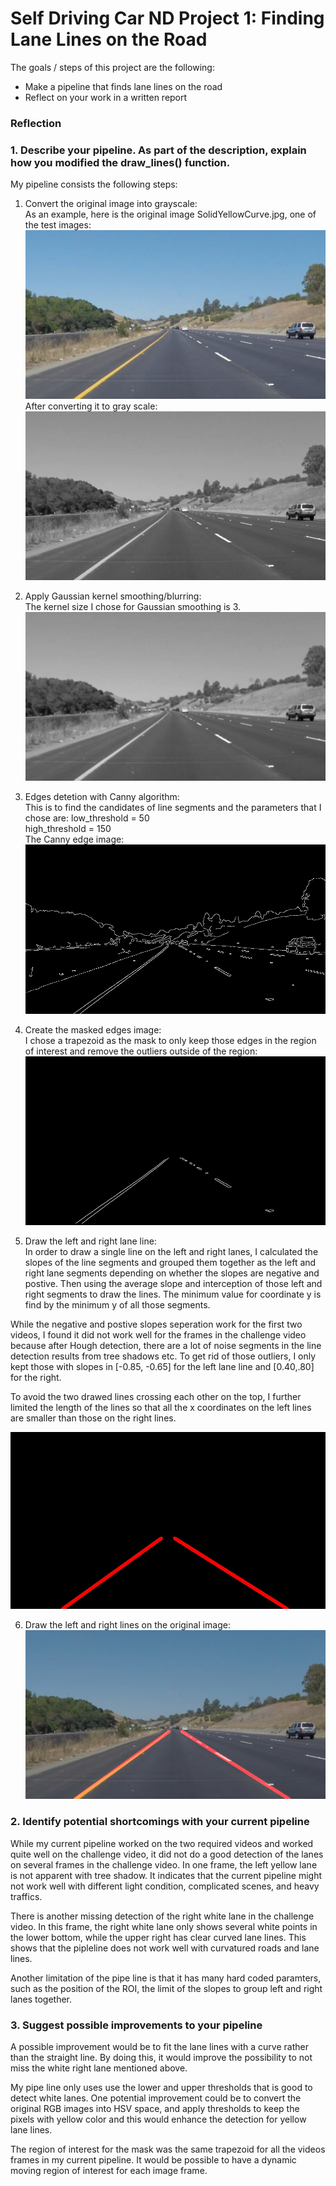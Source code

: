 # **Self Driving Car ND Project 1: Finding Lane Lines on the Road** 

The goals / steps of this project are the following:
* Make a pipeline that finds lane lines on the road
* Reflect on your work in a written report


[//]: # (Image References)
[image_orig]: ./test_images/solidYellowCurve.jpg "Original"
[image_gray]: ./test_images_output/solidYellowCurve_gray.jpg "Grayscale"
[image_gaussian]: ./test_images_output/solidYellowCurve_guassian.jpg "Gausian"
[image_edges]: ./test_images_output/solidYellowCurve_edges.jpg "Canny Edges"
[image_masked_edges]: ./test_images_output/solidYellowCurve_masked_edges.jpg "Masked Edges with ROI"
[image_hough]: ./test_images_output/solidYellowCurve_Houghline.jpg "Hough"
[image_result]: ./test_images_output/solidYellowCurve_result.jpg "Result"

### Reflection

### 1. Describe your pipeline. As part of the description, explain how you modified the draw_lines() function.

My pipeline consists the following steps:

1. Convert the original image into grayscale: <br/> 
As an example, here is the original image SolidYellowCurve.jpg, one of the test images:
![alt text][image_orig]
After converting it to gray scale:
![alt text][image_gray]

2. Apply Gaussian kernel smoothing/blurring: <br/>
The kernel size I chose for Gaussian smoothing is 3. 
![alt text][image_gaussian]

3. Edges detetion with Canny algorithm: <br/>
This is to find the candidates of line segments and the parameters that I chose are:
low_threshold = 50 <br/>
high_threshold = 150 <br/>
The Canny edge image: <br/>
![alt text][image_edges]

4. Create the masked edges image:<br/>
I chose a trapezoid as the mask to only keep those edges in the region of interest and remove the outliers outside of the region: 
![alt text][image_masked_edges]

5. Draw the left and right lane line: <br/>
In order to draw a single line on the left and right lanes, I calculated the slopes of the line segments and grouped them together as the left and right lane segments depending on whether the slopes are negative and postive. Then using the average slope and interception of those left and right segments to draw the lines. The minimum value for coordinate y is find by the minimum y of all those segments.<br/>

While the negative and postive slopes seperation work for the first two videos, I found it did not work well for the frames in the challenge video because after Hough detection, there are a lot of noise segments in the line detection results from tree shadows etc. To get rid of those outliers, I only kept those with slopes in [-0.85, -0.65] for the left lane line and [0.40,.80] for the right. <br/> 

To avoid the two drawed lines crossing each other on the top, I further limited the length of the lines so that all the x coordinates on the left lines are smaller than those on the right lines.

![alt text][image_hough]

6. Draw the left and right lines on the original image:<br/>
![alt text][image_result]

### 2. Identify potential shortcomings with your current pipeline
While my current pipeline worked on the two required videos and worked quite well on the challenge video, it did not do a good detection of the lanes on several frames in the challenge video. In one frame, the left yellow lane is not apparent with tree shadow. It indicates that the current pipeline might not work well with different light condition, complicated scenes, and heavy traffics.<br/>

There is another missing detection of the right white lane in the challenge video. In this frame, the right white lane only shows several white points in the lower bottom, while the upper right has clear curved lane lines. This shows that the pipleline does not work well with curvatured roads and lane lines. <br/>

Another limitation of the pipe line is that it has many hard coded paramters, such as the position of the ROI, the limit of the slopes to group left and right lanes together.

### 3. Suggest possible improvements to your pipeline

A possible improvement would be to fit the lane lines with a curve rather than the straight line.  By doing this, it would improve the possibility to not miss the white right lane mentioned above. 

My pipe line only uses use the lower and upper thresholds that is good to detect white lanes. One potential improvement could be to convert the original RGB images into HSV space, and apply thresholds to keep the pixels with yellow color and this would enhance the detection for yellow lane lines.

The region of interest for the mask was the same trapezoid for all the videos frames in my current pipeline. It would be possible to have a dynamic moving region of interest for each image frame.
